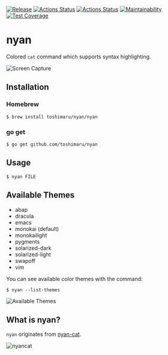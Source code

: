 [![Release](https://img.shields.io/github/release/toshimaru/nyan.svg)](https://github.com/toshimaru/nyan/releases/latest)
[![Actions Status](https://github.com/toshimaru/nyan/workflows/Go/badge.svg)](https://github.com/toshimaru/nyan/actions)
[![Actions Status](https://github.com/toshimaru/nyan/workflows/Release/badge.svg)](https://github.com/toshimaru/nyan/actions)
[![Maintainability](https://api.codeclimate.com/v1/badges/f5063da42c2e2b00e625/maintainability)](https://codeclimate.com/github/toshimaru/nyan/maintainability)
[![Test Coverage](https://api.codeclimate.com/v1/badges/f5063da42c2e2b00e625/test_coverage)](https://codeclimate.com/github/toshimaru/nyan/test_coverage)

# nyan

Colored `cat` command which supports syntax highlighting.

![Screen Capture](https://user-images.githubusercontent.com/803398/63024853-00b18b80-bee3-11e9-853a-eea7e790a575.png)

## Installation

### Homebrew

```console
$ brew install toshimaru/nyan/nyan
```

### go get

```console
$ go get github.com/toshimaru/nyan
```

## Usage

```
$ nyan FILE
```

## Available Themes

- abap
- dracula
- emacs
- monokai (default)
- monokailight
- pygments
- solarized-dark
- solarized-light
- swapoff
- vim

You can see available color themes with the command:

```
$ nyan --list-themes
```

![Available Themes](https://user-images.githubusercontent.com/803398/67260792-42a91000-f4d8-11e9-9b92-19c0072987e3.png)

## What is nyan?

`nyan` originates from [nyan-cat](http://www.nyan.cat/).

![nyancat](https://giphygifs.s3.amazonaws.com/media/sIIhZliB2McAo/giphy.gif)
